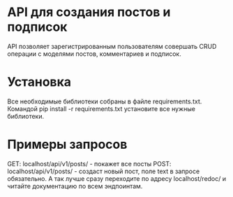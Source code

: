 # API для создания постов и подписок
API позволяет зарегистрированным пользователям совершать 
CRUD операции с моделями постов, комментариев и подписок.

# Установка
Все необходимые библиотеки собраны в файле requirements.txt.
Командой pip install -r requirements.txt установите все нужные
библиотеки.

# Примеры запросов
GET: localhost/api/v1/posts/ - покажет все посты
POST: localhost/api/v1/posts/ - создаст новый пост, 
поле text в запросе обязательно.
А так лучше сразу переходите по адресу localhost/redoc/ и 
читайте документацию по всем эндпоинтам.
